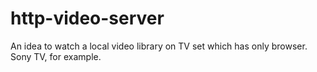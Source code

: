 # http-video-server
An idea to watch a local video library on TV set which has only browser. Sony TV, for example.

